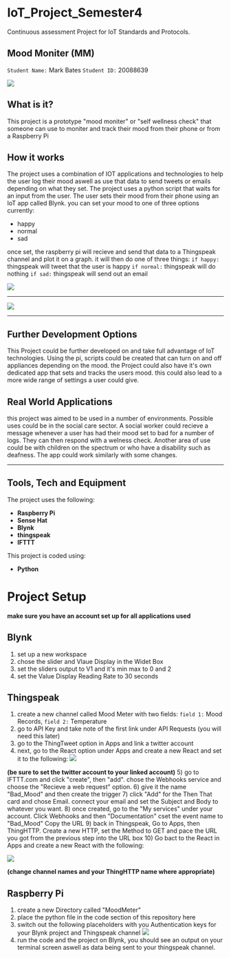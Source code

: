 # IoT_Project_Semester4
Continuous assessment Project for IoT Standards and Protocols.

## Mood Moniter (MM)
`Student Name:` Mark Bates
`Student ID:` 20088639

![](images/image2.jpeg)

## What is it?

This project is a prototype "mood moniter" or "self wellness check" that someone can use to moniter and track their mood from their phone or from a Raspberry Pi

## How it works

The project uses a combination of IOT applications and technologies to help the user log their mood aswell as use that data to send tweets or emails depending on what they set.
The project uses a python script that waits for an input from the user. The user sets their mood from their phone using an IoT app called Blynk. you can set your mood to one of
three options currently:
- happy
- normal
- sad

once set, the raspberry pi will recieve and send that data to a Thingspeak channel and plot it on a graph. it will then do one of three things:
`if happy:` thingspeak will tweet that the user is happy
`if normal:` thingspeak will do nothing
`if sad:` thingspeak will send out an email

![](images/image1.jpeg)

---

![](images/image3.jpeg)

---

## Further Development Options

This Project could be further developed on and take full advantage of IoT technologies. Using the pi, scripts could be created that can turn on and off appliances depending
on the mood. the Project could also have it's own dedicated app that sets and tracks the users mood. this could also lead to a more wide range of settings a user could give.

## Real World Applications

this project was aimed to be used in a number of environments. Possible uses could be in the social care sector. A social worker could recieve a message whenever a user has had their mood set to bad for a number of logs. They can then respond with a welness check.
Another area of use could be with children on the spectrum or who have a disability such as deafness. The app could work similarly with some changes.

---

## Tools, Tech and Equipment
The project uses the following:
- **Raspberry Pi**
- **Sense Hat**
- **Blynk**
- **thingspeak**
- **IFTTT**

This project is coded using:
- **Python**

# Project Setup
**make sure you have an account set up for all applications used**
## Blynk

1) set up a new workspace
2) chose the slider and Vlaue Display in the Widet Box
3) set the sliders output to V1 and it's min max to 0 and 2
4) set the Value Display Reading Rate to 30 seconds

## Thingspeak

1) create a new channel called Mood Meter with two fields: `field 1:` Mood Records, `field 2:` Temperature
2) go to API Key and take note of the first link under API Requests (you will need this later)
3) go to the ThingTweet option in Apps and link a twitter account 
4) next, go to the React option under Apps and create a new React and set it to the following:
![](images/image4.jpeg)

**(be sure to set the twitter account to your linked account)**
5) go to IFTTT.com and click "create", then "add". chose the Webhooks service and choose the "Recieve a web request" option.
6) give it the name "Bad_Mood" and then create the trigger
7) click "Add" for the Then That card and chose Email. connect your email and set the Subject and Body to whatever you want.
8) once created, go to the "My services" under your account. Click Webhooks and then "Documentation" cset the event name to "Bad_Mood"
Copy the URL
9) back in Thingspeak, Go to Apps, then ThingHTTP. Create a new HTTP, set the Method to GET and pace the URL you got from the previous step into the URL box
10) Go bact to the React in Apps and create a new React with the following:

![](images/image5.jpeg)

**(change channel names and your ThingHTTP name where appropriate)**

## Raspberry Pi

1) create a new Directory called "MoodMeter"
2) place the python file in the code section of this repository here
3) switch out the following placeholders with you Authentication keys for your Blynk project and Thingspeak channel
![](images/image6.jpeg)
4) run the code and the project on Blynk, you should see an output on your terminal screen aswell as data being sent to your thingspeak channel.
